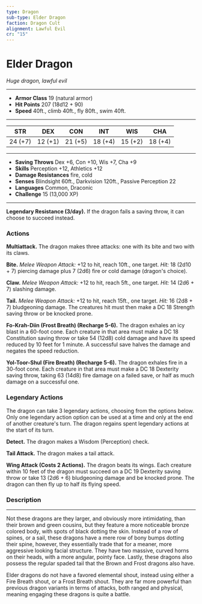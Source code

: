 ```yaml
---
type: Dragon
sub-type: Elder Dragon
faction: Dragon Cult
alignment: Lawful Evil
cr: "15"
---
```

# Elder Dragon
*Huge dragon, lawful evil*
___
- **Armor Class** 19 (natural armor)
- **Hit Points** 207 (18d12 + 90)
- **Speed** 40ft., climb 40ft., fly 80ft., swim 40ft.
___
| **STR** | **DEX** | **CON** | **INT** | **WIS** | **CHA** |
|:-------:|:-------:|:-------:|:-------:|:-------:|:-------:|
| 24 (+7) | 12 (+1) | 21 (+5) | 18 (+4) | 15 (+2) | 18 (+4) |
___
- **Saving Throws** Dex +6, Con +10, Wis +7, Cha +9
- **Skills** Perception +12, Athletics +12
- **Damage Resistances** fire, cold
- **Senses** Blindsight 60ft., Darkvision 120ft., Passive Perception 22
- **Languages** Common, Draconic
- **Challenge** 15 (13,000 XP)
___
**Legendary Resistance (3/day).** If the dragon fails a saving throw, it can choose to succeed instead.

### Actions

**Multiattack.** The dragon makes three attacks: one with its bite and two with its claws.

**Bite.** *Melee Weapon Attack:* +12 to hit, reach 10ft., one target. *Hit:* 18 (2d10 + 7) piercing damage plus 7 (2d6) fire or cold damage (dragon's choice).

**Claw.** *Melee Weapon Attack:* +12 to hit, reach 5ft., one target. *Hit:* 14 (2d6 + 7) slashing damage.

**Tail.** *Melee Weapon Attack:* +12 to hit, reach 15ft., one target. *Hit:* 16 (2d8 + 7) bludgeoning damage. The creatures hit must then make a DC 18 Strength saving throw or be knocked prone.

**Fo-Krah-Diin (Frost Breath) (Recharge 5-6).** The dragon exhales an icy blast in a 60-foot cone. Each creature in that area must make a DC 18 Constitution saving throw or take 54 (12d8) cold damage and have its speed reduced by 10 feet for 1 minute. A successful save halves the damage and negates the speed reduction.

**Yol-Toor-Shul (Fire Breath) (Recharge 5-6).** The dragon exhales fire in a 30-foot cone. Each creature in that area must make a DC 18 Dexterity saving throw, taking 63 (14d8) fire damage on a failed save, or half as much damage on a successful one.

### Legendary Actions
The dragon can take 3 legendary actions, choosing from the options below. Only one legendary action option can be used at a time and only at the end of another creature's turn. The dragon regains spent legendary actions at the start of its turn.

**Detect.** The dragon makes a Wisdom (Perception) check.

**Tail Attack.** The dragon makes a tail attack.

**Wing Attack (Costs 2 Actions).** The dragon beats its wings. Each creature within 10 feet of the dragon must succeed on a DC 19 Dexterity saving throw or take 13 (2d6 + 6) bludgeoning damage and be knocked prone. The dragon can then fly up to half its flying speed.

### Description
---
Not these dragons are they larger, and obviously more intimidating, than their brown and green cousins, but they feature a more noticeable bronze colored body, with spots of black dotting the skin. Instead of a row of spines, or a sail, these dragons have a mere row of bony bumps dotting their spine, however, they essentially trade that for a meaner, more aggressive looking facial structure. They have two massive, curved horns on their heads, with a more angular, pointy face. Lastly, these dragons also possess the regular spaded tail that the Brown and Frost dragons also have.


Elder dragons do not have a favored elemental shout, instead using either a Fire Breath shout, or a Frost Breath shout. They are far more powerful than previous dragon variants in terms of attacks, both ranged and physical, meaning engaging these dragons is quite a battle.